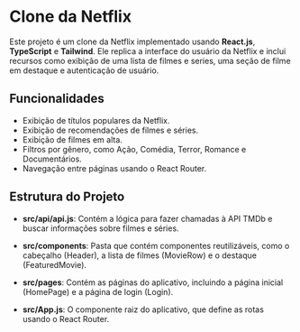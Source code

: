 # Clone da Netflix
Este projeto é um clone da Netflix implementado usando **React.js**, **TypeScript** e **Tailwind**. Ele replica a interface do usuário da Netflix e inclui recursos como exibição de uma lista de filmes e series, uma seção de filme em destaque e autenticação de usuário.

## Funcionalidades
- Exibição de títulos populares da Netflix.
- Exibição de recomendações de filmes e séries.
- Exibição de filmes em alta.
- Filtros por gênero, como Ação, Comédia, Terror, Romance e Documentários.
- Navegação entre páginas usando o React Router.

## Estrutura do Projeto

- **src/api/api.js**: Contém a lógica para fazer chamadas à API TMDb e buscar informações sobre filmes e séries.

- **src/components**: Pasta que contém componentes reutilizáveis, como o cabeçalho (Header), a lista de filmes (MovieRow) e o destaque (FeaturedMovie).

- **src/pages**: Contém as páginas do aplicativo, incluindo a página inicial (HomePage) e a página de login (Login).

- **src/App.js**: O componente raiz do aplicativo, que define as rotas usando o React Router.
